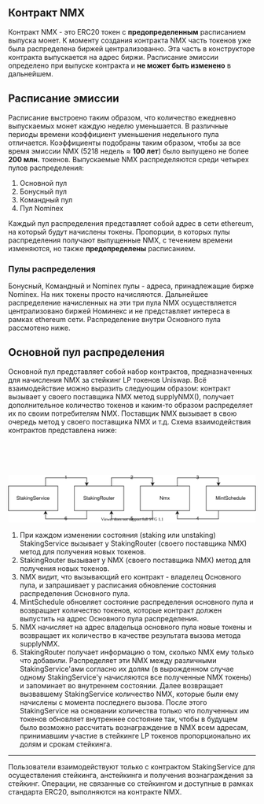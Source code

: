 ## Контракт NMX
Контракт NMX - это ERC20 токен с **предопределенным** расписанием выпуска монет. К моменту создания контракта NMX часть токенов уже была распределена биржей централизованно. Эта часть в конструкторе контракта выпускается на адрес биржи.
Расписание эмиссии определено при выпуске контракта и **не может быть изменено** в дальнейшем.

## Расписание эмиссии
Расписание выстроено таким образом, что количество ежедневно выпускаемых монет каждую неделю уменьшается. В различные периоды времени коэффициент уменьшения недельного пула отличается. Коэффициенты подобраны таким образом, чтобы за все время эмиссии NMX (5218 недель ≈ **100 лет**) было выпущено не более **200 млн.** токенов. 
Выпускаемые NMX распределяются среди четырех пулов распределения:
1. Основной пул
2. Бонусный пул
3. Командный пул
4. Пул Nominex

Каждый пул распределения представляет собой адрес в сети ethereum, на который будут начислены токены. Пропорции, в которых пулы распределения получают выпущенные NMX, с течением времени изменяются, но также **предопределены** расписанием.

### Пулы распределения
Бонусный, Командный и Nominex пулы - адреса, принадлежащие бирже Nominex. На них токены просто начисляются. Дальнейшее распределение начисленных на эти три пула NMX осуществляется централизовано биржей Номинекс и не представляет интереса в рамках ethereum сети. Распределение внутри Основного пула рассмотено ниже.

## Основной пул распределения
Основной пул представляет собой набор контрактов, предназначенных для начисления NMX за стейкинг LP токенов Uniswap. Всё взаимодействие можно выразить следующим образом: контракт вызывает у своего поставщика NMX метод supplyNMX(), получает дополнительное количество токенов и каким-то образом распределяет их по своим потребителям NMX. Поставщик NMX вызывает в свою очередь метод у своего поставщика NMX и т.д. Схема взаимодействия контрактов представлена ниже:

                                                                                                                           
![схема взаимодействия контрактов](contracts_schema.svg)


1. При каждом изменении состояния (staking или unstaking) StakingService вызывает у StakingRouter (своего поставщика NMX) метод для получения новых токенов.
2. StakingRouter вызывает у NMX (своего поставщика NMX) метод для получения новых токенов.
3. NMX видит, что вызывающий его контракт - владелец Основного пула, и запрашивает у расписания обновление состояния распределения Основного пула.
4. MintSchedule обновляет состояние распределения основного пула и возвращает количество токенов, которые контракт должен выпустить на адрес Основного пула распределения.
5. NMX начисляет на адрес владельца основного пула новые токены и возвращает их количество в качестве результата вызова метода supplyNMX.
6. StakingRouter получает информацию о том, сколько NMX ему только что добавили. Распределяет эти NMX между различными StakingService'ами согласно их долям (в вырожденном случае одному StakingService'у начисляются все полученные NMX токены) и запоминает во внутреннем состоянии. Далее возвращает вызвавшему StakingService количество NMX, которые были ему начислены с момента последнего вызова. После этого StakingService на основании количества только что полученных им токенов обновляет внутреннее состояние так, чтобы в будущем было возможно рассчитать вознаграждение в NMX всем адресам, принимавшим участие в стейкинге LP токенов пропорционально их долям и срокам стейкинга.

---

Пользователи взаимодействуют только с контрактом StakingService для осуществления стейкинга, анстейкинга и получения вознаграждения за стейкинг. Операции, не связанные со стейкингом и доступные в рамках стандарта ERC20, выполняются на контракте NMX.
